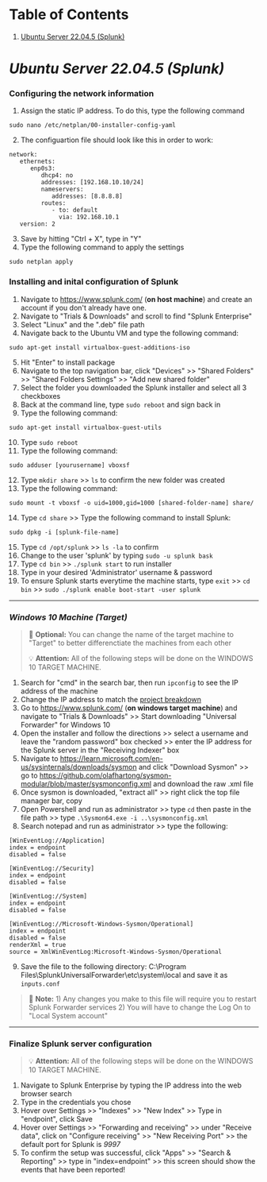 # Table of Contents

1. [Ubuntu Server 22.04.5 (Splunk)](#ubuntu-server-22.04.5-(splunk))

# *Ubuntu Server 22.04.5 (Splunk)*

### Configuring the network information
1. Assign the static IP address. To do this, type the following command
```
sudo nano /etc/netplan/00-installer-config-yaml
```
2. The configuartion file should look like this in order to work:
```
network:
   ethernets:
      enp0s3:
         dhcp4: no
         addresses: [192.168.10.10/24]
         nameservers:
            addresses: [8.8.8.8]
         routes:
            - to: default
              via: 192.168.10.1
   version: 2
```
3. Save by hitting "Ctrl + X", type in "Y" <br>
4. Type the following command to apply the settings <br>
```
sudo netplan apply
```
### Installing and inital configuration of Splunk
1. Navigate to https://www.splunk.com/ (**on host machine**) and create an account if you don't already have one.
2. Navigate to "Trials & Downloads" and scroll to find "Splunk Enterprise"
3. Select "Linux" and the ".deb" file path
4. Navigate back to the Ubuntu VM and type the following command:
```
sudo apt-get install virtualbox-guest-additions-iso
```
5. Hit "Enter" to install package
6. Navigate to the top navigation bar, click "Devices" >> "Shared Folders" >> "Shared Folders Settings" >> "Add new shared folder"
7. Select the folder you downloaded the Splunk installer and select all 3 checkboxes
8. Back at the command line, type `sudo reboot` and sign back in
9. Type the following command:
```
sudo apt-get install virtualbox-guest-utils
```
10. Type `sudo reboot`
11. Type the following command:
```
sudo adduser [yourusername] vboxsf
```
12. Type `mkdir share` >> `ls` to confirm the new folder was created
13. Type the following command:
```
sudo mount -t vboxsf -o uid=1000,gid=1000 [shared-folder-name] share/
```
14. Type `cd share` >> Type the following command to install Splunk:
```
sudo dpkg -i [splunk-file-name]
```
15. Type `cd /opt/splunk` >> `ls -la` to confirm
16. Change to the user 'splunk' by typing `sudo -u splunk bask`
17. Type `cd bin` >> `./splunk start` to run installer
18. Type in your desired 'Administrator' username & password
19. To ensure Splunk starts everytime the machine starts, type `exit` >> `cd bin` >> `sudo ./splunk enable boot-start -user splunk`

***

### *Windows 10 Machine (Target)*
> :memo: **Optional:** You can change the name of the target machine to "Target" to better differenctiate the machines from each other
>
> :bulb: **Attention:** All of the following steps will be done on the WINDOWS 10 TARGET MACHINE.

1. Search for "cmd" in the search bar, then run `ipconfig` to see the IP address of the machine
2. Change the IP address to match the [project breakdown](#project-breakdown)
3. Go to https://www.splunk.com/ (**on windows target machine**) and navigate to "Trials & Downloads" >> Start downloading "Universal Forwarder" for Windows 10
4. Open the installer and follow the directions >> select a username and leave the "random password" box checked >> enter the IP address for the Splunk server in the "Receiving Indexer" box
5. Navigate to https://learn.microsoft.com/en-us/sysinternals/downloads/sysmon and click "Download Sysmon" >> go to https://github.com/olafhartong/sysmon-modular/blob/master/sysmonconfig.xml and download the raw .xml file
6. Once sysmon is downloaded, "extract all" >> right click the top file manager bar, copy
7. Open Powershell and run as administrator >> type `cd` then paste in the file path >> type `.\Sysmon64.exe -i ..\sysmonconfig.xml`
8. Search notepad and run as administrator >> type the following:
```
[WinEventLog://Application]
index = endpoint
disabled = false

[WinEventLog://Security]
index = endpoint
disabled = false

[WinEventLog://System]
index = endpoint
disabled = false

[WinEventLog://Microsoft-Windows-Sysmon/Operational]
index = endpoint
disabled = false
renderXml = true
source = XmlWinEventLog:Microsoft-Windows-Sysmon/Operational
```
9. Save the file to the following directory: C:\Program Files\SplunkUniversalForwarder\etc\system\local and save it as `inputs.conf`

> :memo: **Note:** 1) Any changes you make to this file will require you to restart Splunk Forwarder services
> 2) You will have to change the Log On to "Local System account"

***

### Finalize Splunk server configuration

> :bulb: **Attention:** All of the following steps will be done on the WINDOWS 10 TARGET MACHINE.

1. Navigate to Splunk Enterprise by typing the IP address into the web browser search
2. Type in the credentials you chose
3. Hover over Settings >> "Indexes" >> "New Index" >> Type in "endpoint", click Save
4. Hover over Settings >> "Forwarding and receiving" >> under "Receive data", click on "Configure receiving" >> "New Receiving Port" >> the default port for Splunk is *9997*
5. To confirm the setup was successful, click "Apps" >> "Search & Reporting" >> type in "index=endpoint" >> this screen should show the events that have been reported!
